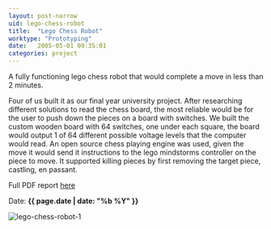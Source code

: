 ```yaml
---
layout: post-narrow
uid: lego-chess-robot
title:  "Lego Chess Robot"
worktype: "Prototyping"
date:   2005-05-01 09:35:01
categories: project
---
```


<p>
	A fully functioning lego chess robot that would complete a move in less than 2 minutes.
</p>
<p>
  Four of us built it as our final year university project.
  After researching different solutions to read the chess board, the most reliable would be for the user to push down the pieces on a board with switches.  We built the custom wooden board with 64 switches, one under each square, the board would output 1 of 64 different possible voltage levels that the computer would read.  An open source chess playing engine was used, given the move it would send it instructions to the lego mindstorms controller on the piece to move.  It supported killing pieces by first removing the target piece, castling, en passant.
</p>

<p>Full PDF report <a href="/img/ESEteamReport04-05.pdf">here</a></p>

<p class="meta">Date: <strong>{{ page.date | date: "%b %Y" }}</strong></p>

<div class="showcase">
	<img src="/img/lego-chess-robot/lego-chess-robot1.jpg" alt="lego-chess-robot-1">
</div>